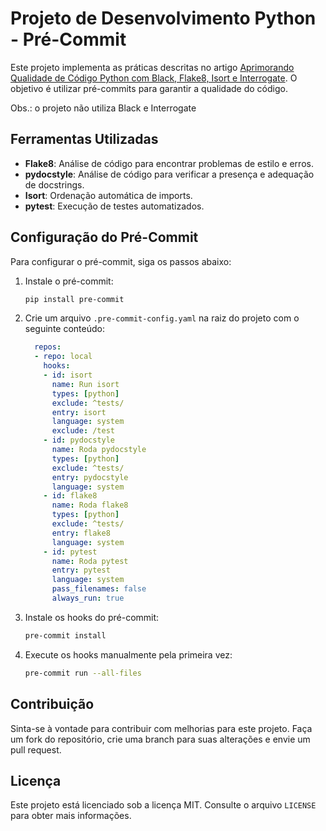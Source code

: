 # Projeto de Desenvolvimento Python - Pré-Commit

Este projeto implementa as práticas descritas no artigo [Aprimorando Qualidade de Código Python com Black, Flake8, Isort e Interrogate](https://medium.com/gbtech/aprimorando-qualidade-de-c%C3%B3digo-python-com-black-flake8-isort-e-interrogate-d5c089121357). O objetivo é utilizar pré-commits para garantir a qualidade do código.

Obs.: o projeto não utiliza Black e Interrogate

## Ferramentas Utilizadas

- **Flake8**: Análise de código para encontrar problemas de estilo e erros.
- **pydocstyle**: Análise de código para verificar a presença e adequação de docstrings.
- **Isort**: Ordenação automática de imports.
- **pytest**: Execução de testes automatizados.


## Configuração do Pré-Commit

Para configurar o pré-commit, siga os passos abaixo:

1. Instale o pré-commit:
    ```sh
    pip install pre-commit
    ```

2. Crie um arquivo `.pre-commit-config.yaml` na raiz do projeto com o seguinte conteúdo:
    ```yaml
      repos:
      - repo: local
        hooks:
        - id: isort
          name: Run isort
          types: [python]
          exclude: ^tests/
          entry: isort
          language: system
          exclude: /test
        - id: pydocstyle
          name: Roda pydocstyle
          types: [python]
          exclude: ^tests/
          entry: pydocstyle
          language: system
        - id: flake8
          name: Roda flake8
          types: [python]
          exclude: ^tests/
          entry: flake8
          language: system
        - id: pytest
          name: Roda pytest 
          entry: pytest
          language: system
          pass_filenames: false
          always_run: true
    ```

3. Instale os hooks do pré-commit:
    ```sh
    pre-commit install
    ```

4. Execute os hooks manualmente pela primeira vez:
    ```sh
    pre-commit run --all-files
    ```

## Contribuição

Sinta-se à vontade para contribuir com melhorias para este projeto. Faça um fork do repositório, crie uma branch para suas alterações e envie um pull request.

## Licença

Este projeto está licenciado sob a licença MIT. Consulte o arquivo `LICENSE` para obter mais informações.
